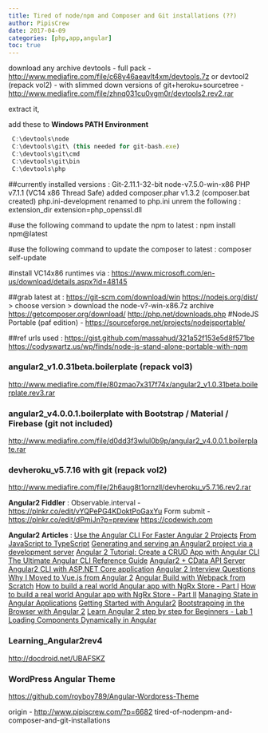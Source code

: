 ```yaml
---
title: Tired of node/npm and Composer and Git installations (??)
author: PipisCrew
date: 2017-04-09
categories: [php,app,angular]
toc: true
---
```


download any archive 
devtools - full pack - http://www.mediafire.com/file/c68y46aeavlt4xm/devtools.7z
or
devtool2 (repack vol2) - with slimmed down versions of git+heroku+sourcetree - http://www.mediafire.com/file/zhnq031cu0vgm0r/devtools2.rev2.rar

extract it, 

add these to **Windows PATH Environment**

```js
 C:\devtools\node
 C:\devtools\git\ (this needed for git-bash.exe)
 C:\devtools\git\cmd
 C:\devtools\git\bin
 C:\devtools\php
```

##currently installed versions :
Git-2.11.1-32-bit
node-v7.5.0-win-x86
PHP v7.1.1 (VC14 x86 Thread Safe)
added composer.phar v1.3.2 (composer.bat created)
php.ini-development renamed to php.ini unrem the following :
extension_dir
extension=php_openssl.dll

#use the following command to update the npm to latest :
npm install npm@latest

#use the following command to update the composer to latest :
composer self-update

#install VC14x86 runtimes via :
https://www.microsoft.com/en-us/download/details.aspx?id=48145

##grab latest at :
https://git-scm.com/download/win
https://nodejs.org/dist/ > choose version > download the node-v?-win-x86.7z archive
https://getcomposer.org/download/
http://php.net/downloads.php
#NodeJS Portable (paf edition) - https://sourceforge.net/projects/nodejsportable/

##ref urls used :
https://gist.github.com/massahud/321a52f153e5d8f571be
https://codyswartz.us/wp/finds/node-js-stand-alone-portable-with-npm

### angular2_v1.0.31beta.boilerplate (repack vol3)

http://www.mediafire.com/file/80zmao7x317f74x/angular2_v1.0.31beta.boilerplate.rev3.rar

### angular2_v4.0.0.1.boilerplate with Bootstrap / Material / Firebase (git not included)

http://www.mediafire.com/file/d0dd3f3wlul0b9p/angular2_v4.0.0.1.boilerplate.rar

### devheroku_v5.7.16 with git (repack vol2)

http://www.mediafire.com/file/2h6aug8t1ornzll/devheroku_v5.7.16.rev2.rar

**Angular2 Fiddler** :
Observable.interval - https://plnkr.co/edit/vYQPePG4KDoktPoGaxYu
Form submit - https://plnkr.co/edit/dPmiJn?p=preview
https://codewich.com

**Angular2 Articles** :
[Use the Angular CLI For Faster Angular 2 Projects](https://scotch.io/tutorials/use-the-angular-cli-for-faster-angular-2-projects) 
[From JavaScript to TypeScript](https://scotch.io/tutorials/from-javascript-to-typescript-pt-iii-type-inference-compatibility) 
[Generating and serving an Angular2 project via a development server](https://www.npmjs.com/package/angular-cli#generating-and-serving-an-angular2-project-via-a-development-server)
[Angular 2 Tutorial: Create a CRUD App with Angular CLI](https://www.sitepoint.com/angular-2-tutorial/)
[The Ultimate Angular CLI Reference Guide](https://www.sitepoint.com/ultimate-angular-cli-reference/)
[Angular2 + CData API Server](https://www.codeproject.com/Articles/1169520/Angular-plus-CData-API-Server-Data-Driven-Dynamic)
[Angular2 CLI with ASP.NET Core application](https://devblog.dymel.pl/2016/10/25/angular2-cli-with-aspnet-core-application-tutorial/)
[Angular 2 Interview Questions](https://www.codeproject.com/Articles/1169073/Angular-Interview-Questions)
[Why I Moved to Vue.js from Angular 2](http://wildermuth.com/2017/02/12/Why-I-Moved-to-Vue-js-from-Angular-2)
[Angular Build with Webpack from Scratch](http://angularfirst.com/angular-build-with-webpack-from-scratch/)
[How to build a real world Angular app with NgRx Store - Part I](https://candordeveloper.com/2017/02/15/how-to-build-a-real-world-angular-app-with-ngrx-store-part-i-define-the-state/)
[How to build a real world Angular app with NgRx Store - Part II](https://candordeveloper.com/2017/02/16/how-to-build-a-real-world-angular-app-with-ngrx-store-part-ii-components-using-store/)
[Managing State in Angular Applications](https://blog.nrwl.io/managing-state-in-angular-applications-22b75ef5625f)
[Getting Started with Angular2](https://www.codeproject.com/Articles/1171023/Getting-Started-with-Angular)
[Bootstrapping in the Browser with Angular 2](http://developer.telerik.com/topics/web-development/bootstrapping-browser-angular-2/)
[Learn Angular 2 step by step for Beginners - Lab 1](https://www.codeproject.com/Articles/1174685/Learn-Angular-step-by-step-for-Beginners-Lab)
[Loading Components Dynamically in Angular](http://www.syntaxsuccess.com/viewarticle/loading-components-dynamically-in-angular-2.0)

### Learning_Angular2rev4

http://docdroid.net/UBAFSKZ

### WordPress Angular Theme

https://github.com/royboy789/Angular-Wordpress-Theme

origin - http://www.pipiscrew.com/?p=6682 tired-of-nodenpm-and-composer-and-git-installations